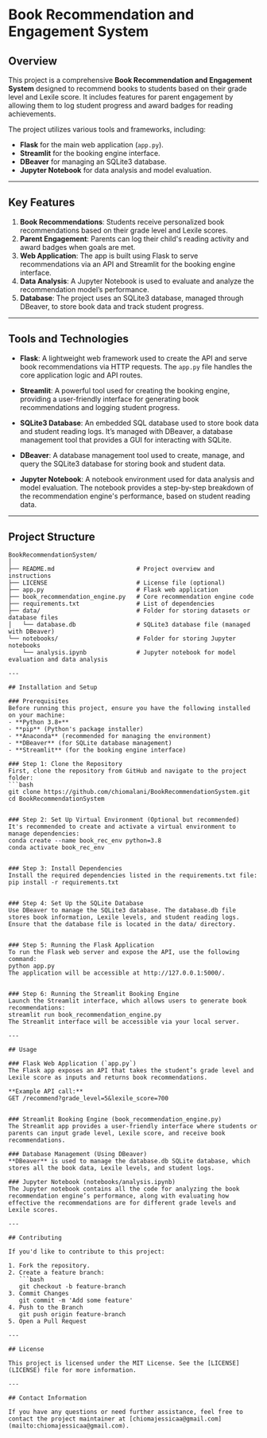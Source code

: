 # Book Recommendation and Engagement System

## Overview

This project is a comprehensive **Book Recommendation and Engagement System** designed to recommend books to students based on their grade level and Lexile score. It includes features for parent engagement by allowing them to log student progress and award badges for reading achievements.

The project utilizes various tools and frameworks, including:
- **Flask** for the main web application (`app.py`).
- **Streamlit** for the booking engine interface.
- **DBeaver** for managing an SQLite3 database.
- **Jupyter Notebook** for data analysis and model evaluation.

---

## Key Features
1. **Book Recommendations**: Students receive personalized book recommendations based on their grade level and Lexile scores.
2. **Parent Engagement**: Parents can log their child's reading activity and award badges when goals are met.
3. **Web Application**: The app is built using Flask to serve recommendations via an API and Streamlit for the booking engine interface.
4. **Data Analysis**: A Jupyter Notebook is used to evaluate and analyze the recommendation model’s performance.
5. **Database**: The project uses an SQLite3 database, managed through DBeaver, to store book data and track student progress.

---

## Tools and Technologies

- **Flask**: A lightweight web framework used to create the API and serve book recommendations via HTTP requests. The `app.py` file handles the core application logic and API routes.

- **Streamlit**: A powerful tool used for creating the booking engine, providing a user-friendly interface for generating book recommendations and logging student progress.

- **SQLite3 Database**: An embedded SQL database used to store book data and student reading logs. It’s managed with DBeaver, a database management tool that provides a GUI for interacting with SQLite.

- **DBeaver**: A database management tool used to create, manage, and query the SQLite3 database for storing book and student data.

- **Jupyter Notebook**: A notebook environment used for data analysis and model evaluation. The notebook provides a step-by-step breakdown of the recommendation engine's performance, based on student reading data.

---

## Project Structure

```plaintext
BookRecommendationSystem/
│
├── README.md                       # Project overview and instructions
├── LICENSE                         # License file (optional)
├── app.py                          # Flask web application
├── book_recommendation_engine.py   # Core recommendation engine code
├── requirements.txt                # List of dependencies
├── data/                           # Folder for storing datasets or database files
│   └── database.db                 # SQLite3 database file (managed with DBeaver)
└── notebooks/                      # Folder for storing Jupyter notebooks
    └── analysis.ipynb              # Jupyter notebook for model evaluation and data analysis

---

## Installation and Setup

### Prerequisites
Before running this project, ensure you have the following installed on your machine:
- **Python 3.8+**
- **pip** (Python's package installer)
- **Anaconda** (recommended for managing the environment)
- **DBeaver** (for SQLite database management)
- **Streamlit** (for the booking engine interface)

### Step 1: Clone the Repository
First, clone the repository from GitHub and navigate to the project folder:
```bash
git clone https://github.com/chiomalani/BookRecommendationSystem.git
cd BookRecommendationSystem


### Step 2: Set Up Virtual Environment (Optional but recommended)
It's recommended to create and activate a virtual environment to manage dependencies:
conda create --name book_rec_env python=3.8
conda activate book_rec_env


### Step 3: Install Dependencies
Install the required dependencies listed in the requirements.txt file:
pip install -r requirements.txt


### Step 4: Set Up the SQLite Database
Use DBeaver to manage the SQLite3 database. The database.db file stores book information, Lexile levels, and student reading logs. Ensure that the database file is located in the data/ directory.


### Step 5: Running the Flask Application
To run the Flask web server and expose the API, use the following command:
python app.py
The application will be accessible at http://127.0.0.1:5000/.


### Step 6: Running the Streamlit Booking Engine
Launch the Streamlit interface, which allows users to generate book recommendations:
streamlit run book_recommendation_engine.py
The Streamlit interface will be accessible via your local server.

---

## Usage

### Flask Web Application (`app.py`)
The Flask app exposes an API that takes the student’s grade level and Lexile score as inputs and returns book recommendations.

**Example API call:**
GET /recommend?grade_level=5&lexile_score=700


### Streamlit Booking Engine (book_recommendation_engine.py)
The Streamlit app provides a user-friendly interface where students or parents can input grade level, Lexile score, and receive book recommendations.

### Database Management (Using DBeaver)
**DBeaver** is used to manage the database.db SQLite database, which stores all the book data, Lexile levels, and student logs.

### Jupyter Notebook (notebooks/analysis.ipynb)
The Jupyter notebook contains all the code for analyzing the book recommendation engine’s performance, along with evaluating how effective the recommendations are for different grade levels and Lexile scores.

---

## Contributing

If you'd like to contribute to this project:

1. Fork the repository.
2. Create a feature branch:
   ```bash
   git checkout -b feature-branch
3. Commit Changes
   git commit -m 'Add some feature'
4. Push to the Branch   
   git push origin feature-branch
5. Open a Pull Request

---

## License

This project is licensed under the MIT License. See the [LICENSE](LICENSE) file for more information.

---

## Contact Information

If you have any questions or need further assistance, feel free to contact the project maintainer at [chiomajessicaa@gmail.com](mailto:chiomajessicaa@gmail.com).


